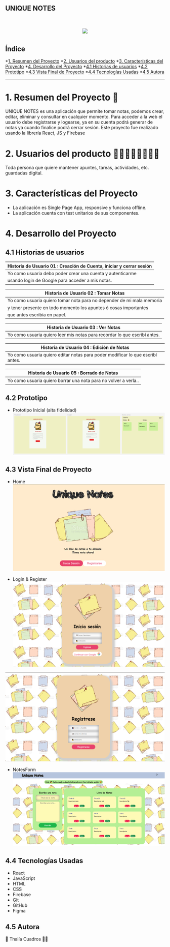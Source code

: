 
## UNIQUE NOTES
<h1 align="center"><img src="https://i.postimg.cc/NMT62sc5/text3.gif" width="300"/></h1>

## Índice
*[1. Resumen del Proyecto](#1-resumen-del-proyecto-🔎)
*[2. Usuarios del producto](#2-usuarios-del-producto-👩‍🏫👨‍💼👩‍🎓👨‍🎓)
*[3. Características del Proyecto](#3-características-del-proyecto)
*[4. Desarrollo del Proyecto](#4-desarrollo-del-proyecto)
*[4.1 Historias de usuarios](#41-historias-de-usuarios)
*[4.2 Prototipo](#42-prototipo)
*[4.3 Vista Final de Proyecto](#43-vista-final-de-proyecto)
*[4.4 Tecnologías Usadas](#44-tecnologías-usadas)
*[4.5 Autora](#45-autora) 

***
# 1. Resumen del Proyecto 🔎
UNIQUE NOTES es una aplicación que permite tomar notas, podemos crear, editar, eliminar y consultar en cualquier momento. 
Para acceder a la web el usuario debe registrarse y logearse, ya en su cuenta podrá generar de notas ya cuando finalice podrá cerrar sesión.
Este proyecto fue realizado usando la librería React, JS y Firebase

# 2. Usuarios del producto 👩‍🏫👨‍💼👩‍🎓👨‍🎓
Toda persona que quiere mantener apuntes, tareas, actividades, etc. guardadas digital.

# 3. Características del Proyecto
* La aplicación es Single Page App, responsive y funciona offline.
* La aplicación cuenta con test unitarios de sus componentes.

# 4. Desarrollo del Proyecto
## 4.1 Historias de usuarios
| **Historia de Usuario 01** : Creación de Cuenta, iniciar y cerrar sesión | 
| -------------------------------------------------------------------| 
|  Yo como usuaria  debo poder crear una cuenta y autenticarme       |
|  usando login de Google para acceder a mis notas.                  |
 
| **Historia de Usuario 02** : Tomar Notas                           | 
| -------------------------------------------------------------------| 
| Yo como usuaria  quiero tomar nota para no depender de mi mala memoria |
| y tener presente en todo momento los apuntes ó cosas importantes       |
| que antes escribía en papel.|

| **Historia de Usuario 03** : Ver Notas                             | 
| -------------------------------------------------------------------| 
|  Yo como usuaria quiero leer mis notas para recordar lo que escribí antes.|

| **Historia de Usuario 04** : Edición de Notas                             | 
| -------------------------------------------------------------------| 
|  Yo como usuaria quiero editar notas para poder modificar lo que escribí antes.|

| **Historia de Usuario 05** : Borrado de Notas                             | 
| -------------------------------------------------------------------| 
|  Yo como usuaria quiero borrar una nota para no volver a verla..|

## 4.2 Prototipo
* Prototipo Inicial (alta fidelidad)
![Imagen Text](https://github.com/ThaNohe/LIM017-notes/blob/sprint5/unique-note/src/img/Prototipo%20Inicial.png)

## 4.3 Vista Final de Proyecto
* Home
![Imagen Text](https://github.com/ThaNohe/LIM017-notes/blob/sprint5/unique-note/src/img/Home.png)

* Login & Register
![Imagen Text](https://github.com/ThaNohe/LIM017-notes/blob/sprint5/unique-note/src/img/Login.png)

![Imagen Text](https://github.com/ThaNohe/LIM017-notes/blob/sprint5/unique-note/src/img/Register.png)

* NotesForm
![Imagen Text](https://github.com/ThaNohe/LIM017-notes/blob/sprint5/unique-note/src/img/NotesForm.png)

## 4.4 Tecnologías Usadas
* React
* JavaScript
* HTML
* CSS
* Firebase
* Git
* GitHub
* Figma

## 4.5 Autora
💛 Thalía Cuadros 👩‍💻
